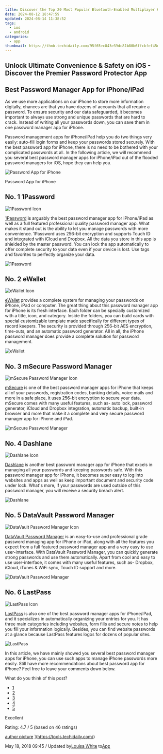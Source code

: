 ```yaml
---
title: Discover the Top 20 Most Popular Bluetooth-Enabled Multiplayer Games on Phones & Tablets
date: 2024-08-12 18:47:59
updated: 2024-08-14 11:38:52
tags:
  - ios
  - android
categories:
  - app
thumbnail: https://thmb.techidaily.com/95f65ec843e39dc81b80b6ffcbfef45d788958cee2b82fb5803fb90b93482a66.jpg
---
```


## Unlock Ultimate Convenience & Safety on iOS - Discover the Premier Password Protector App

## Best Password Manager App for iPhone/iPad

 As we use more applications on our iPhone to store more information digitally, chances are that you have dozens of accounts that all require a password. To ensure security and our data safeguarded, it becomes important to always use strong and unique passwords that are hard to crack. Instead of writing all your passwords down, you can save them in one password manager app for iPhone.

 Password management apps for iPhone/iPad help you do two things very easily: auto-fill login forms and keep your passwords stored securely. With the best password app for iPhone, there is no need to be bothered with your complicated passwords at all. In the following article, we will recommend you several best password manager apps for iPhone/iPad out of the flooded password managers for iOS, hope they can help you.

![Password App for iPhone](https://www.aiseesoft.com/images/resource/password-manager-app-for-iphone/password-app-for-iphone.jpg)

Password App for iPhone

## No. 1 1Password

![1Password Icon](https://www.aiseesoft.com/images/resource/password-manager-app-for-iphone/1password-icon.png)

[1Password](https://itunes.apple.com/us/app/1password-password-manager-and-secure-wallet/id568903335?mt=8) is arguably the best password manager app for iPhone/iPad as well as a full featured professional quality password manager app. What makes it stand out is the ability to let you manage passwords with more convenience. 1Password uses 256-bit encryption and supports Touch ID and integrated with iCloud and Dropbox. All the data you store in this app is shielded by the master password. You can lock the app automatically to offer complete security to your data even if your device is lost. Use tags and favorites to perfectly organize your data.

![1Password](https://www.aiseesoft.com/images/resource/password-manager-app-for-iphone/1password.jpg)

## No. 2 eWallet

![eWallet Icon](https://www.aiseesoft.com/images/resource/password-manager-app-for-iphone/ewallet-icon.jpg)

[eWallet](https://itunes.apple.com/us/app/ewallet-password-manager-secure/id284721352?mt=8&ign-mpt=uo%3D8) provides a complete system for managing your passwords on iPhone, iPad or computer. The great thing about this password manager app for iPhone is its fresh interface. Each folder can be specially customized with a title, icon, and category. Inside the folders, you can build cards with special customizable template made specifically for different types of record keepers. The security is provided through 256-bit AES encryption, time-outs, and an automatic password generator. All in all, the iPhone password manager does provide a complete solution for password management.

![eWallet](https://www.aiseesoft.com/images/resource/password-manager-app-for-iphone/ewallet.jpg)

## No. 3 mSecure Password Manager

![mSecure Password Manager Icon](https://www.aiseesoft.com/images/resource/password-manager-app-for-iphone/msecure-password-manager.png)

[mSecure](https://www.msecure.com/) is one of the best password manager apps for iPhone that keeps all of your passwords, registration codes, banking details, voice mails and more in a safe place, it uses 256-bit encryption to secure your data. mSecure comes with many useful features, such as- auto lock, password generator, iCloud and Dropbox integration, automatic backup, built-in browser and more that make it a complete and very secure password manager app for iPhone and iPad.

![mSecure Password Manager](https://www.aiseesoft.com/images/resource/password-manager-app-for-iphone/msecure.jpg)

## No. 4 Dashlane

![Dashlane Icon](https://www.aiseesoft.com/images/resource/password-manager-app-for-iphone/dashlane-icon.png)

[Dashlane](https://itunes.apple.com/us/app/dashlane-keeping-passwords-private-safe-secure/id517914548?mt=8) is another best password manager app for iPhone that excels in managing all your passwords and keeping passwords safe. With this password manager app for iPhone, it becomes super easy to log into websites and apps as well as keep important document and security code under lock. What's more, if your passwords are used outside of this password manager, you will receive a security breach alert.

![Dashlane](https://www.aiseesoft.com/images/resource/password-manager-app-for-iphone/dashlane.jpg)

## No. 5 DataVault Password Manager

![DataVault Password Manager Icon](https://www.aiseesoft.com/images/resource/password-manager-app-for-iphone/datavault-password-manager-icon.png)

[DataVault Password Manager](https://itunes.apple.com/gb/app/datavault-password-manager/id323373347?mt=8) is an easy-to-use and professional grade password managing app for iPhone or iPad, along with all the features you expect from a full featured password manager app and a very easy to use user-interface. With DataVault Password Manager, you can quickly generate strong passwords and use them automatically. Apart from cool and easy to use user-interface, it comes with many useful features, such as- Dropbox, iCloud, iTunes & WiFi sync, Touch ID support and more.

![DataVault Password Manager](https://www.aiseesoft.com/images/resource/password-manager-app-for-iphone/datavault.jpg)

## No. 6 LastPass

![LastPass Icon](https://www.aiseesoft.com/images/resource/password-manager-app-for-iphone/lastpass-icon.png)

[LastPass](https://itunes.apple.com/us/app/lastpass-password-manager/id324613447?mt=8) is also one of the best password manager apps for iPhone/iPad, and it specializes in automatically organizing your entries for you. It has three main categories including websites, form fills and secure notes to help you fill your information logically. Besides, you can find website passwords at a glance because LastPass features logos for dozens of popular sites.

![LastPass](https://www.aiseesoft.com/images/resource/password-manager-app-for-iphone/lastpass.jpg)

 In this article, we have mainly showed you several best password manager apps for iPhone, you can use such apps to manage iPhone passwords more easily. Still have more recommendations about best password app for iPhone? Feel free to leave your comments down below.

What do you think of this post?

* [1](https://tools.techidaily.com/)
* [2](https://tools.techidaily.com/)
* [3](https://tools.techidaily.com/)
* [4](https://tools.techidaily.com/)
* [5](https://tools.techidaily.com/)

Excellent

Rating: 4.7 / 5 (based on 46 ratings)

[author picture](https://www.aiseesoft.com/images/author/louisa.png) ](https://tools.techidaily.com/)

 May 18, 2018 09:45 / Updated by[Louisa White](https://tools.techidaily.com/) to[App](https://tools.techidaily.com/)

<ins class="adsbygoogle"
     style="display:block"
     data-ad-format="autorelaxed"
     data-ad-client="ca-pub-7571918770474297"
     data-ad-slot="1223367746"></ins>



<ins class="adsbygoogle"
     style="display:block"
     data-ad-client="ca-pub-7571918770474297"
     data-ad-slot="8358498916"
     data-ad-format="auto"
     data-full-width-responsive="true"></ins>
